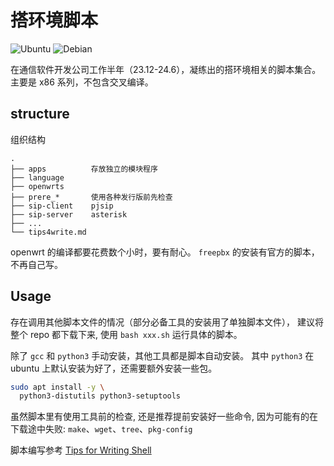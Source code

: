 # 搭环境脚本

![Ubuntu](https://img.shields.io/badge/Ubuntu-24.04+-E95420?style=social&logo=ubuntu&logoColor=E95420)
![Debian](https://img.shields.io/badge/Debian-12.6+-E95420?style=social&logo=debian&logoColor=red)

在通信软件开发公司工作半年（23.12-24.6），凝练出的搭环境相关的脚本集合。
主要是 x86 系列，不包含交叉编译。

## structure

组织结构

```
.
├── apps          存放独立的模块程序
├── language
├── openwrts
├── prere_*       使用各种发行版前先检查
├── sip-client    pjsip
├── sip-server    asterisk
├── ...
└── tips4write.md
```

openwrt 的编译都要花费数个小时，要有耐心。
`freepbx` 的安装有官方的脚本，不再自己写。

## Usage

存在调用其他脚本文件的情况（部分必备工具的安装用了单独脚本文件），
建议将整个 repo 都下载下来, 使用 `bash xxx.sh` 运行具体的脚本。

除了 `gcc` 和 `python3` 手动安装，其他工具都是脚本自动安装。
其中 `python3` 在 ubuntu 上默认安装为好了，还需要额外安装一些包。

``` sh
sudo apt install -y \
  python3-distutils python3-setuptools
```

虽然脚本里有使用工具前的检查, 还是推荐提前安装好一些命令, 因为可能有的在下载途中失败: 
`make`、`wget`、`tree`、`pkg-config`

脚本编写参考 [Tips for Writing Shell](tips4write.md)
